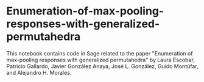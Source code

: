 # Enumeration-of-max-pooling-responses-with-generalized-permutahedra

This notebook contains code in Sage related to the paper "Enumeration of max-pooling responses with generalized permutahedra" by Laura Escobar, Patricio Gallardo, Javier González Anaya, José L. González, Guido Montúfar, and Alejandro H. Morales.

